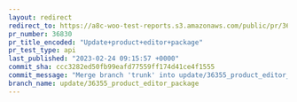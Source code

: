 ```yaml
---
layout: redirect
redirect_to: https://a8c-woo-test-reports.s3.amazonaws.com/public/pr/36830/api/index.html
pr_number: 36830
pr_title_encoded: "Update+product+editor+package"
pr_test_type: api
last_published: "2023-02-24 09:15:57 +0000"
commit_sha: ccc3282ed50fb99eafd77559ff174d41ce4f1555
commit_message: "Merge branch 'trunk' into update/36355_product_editor_package"
branch_name: update/36355_product_editor_package
---
```

